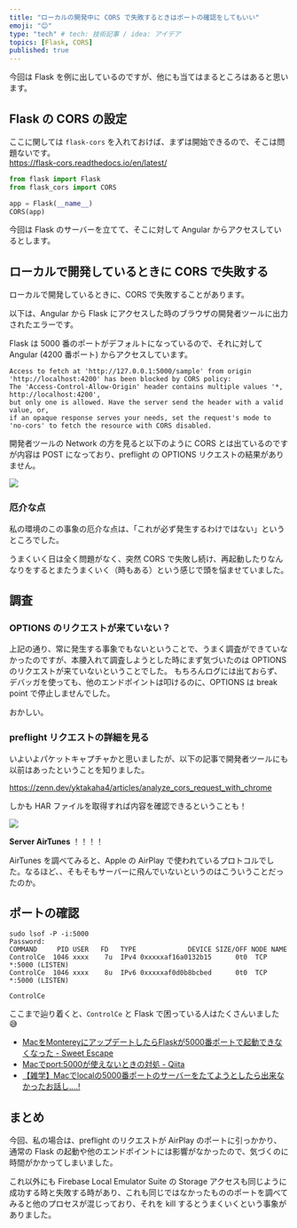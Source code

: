 ```yaml
---
title: "ローカルの開発中に CORS で失敗するときはポートの確認をしてもいい"
emoji: "😊"
type: "tech" # tech: 技術記事 / idea: アイデア
topics: [Flask, CORS]
published: true
---
```


今回は Flask を例に出しているのですが、他にも当てはまるところはあると思います。

## Flask の CORS の設定

ここに関しては `flask-cors` を入れておけば、まずは開始できるので、そこは問題ないです。  
https://flask-cors.readthedocs.io/en/latest/

```python
from flask import Flask
from flask_cors import CORS

app = Flask(__name__)
CORS(app)
```

今回は Flask のサーバーを立てて、そこに対して Angular からアクセスしているとします。

## ローカルで開発しているときに CORS で失敗する

ローカルで開発しているときに、CORS で失敗することがあります。

以下は、Angular から Flask にアクセスした時のブラウザの開発者ツールに出力されたエラーです。

Flask は 5000 番のポートがデフォルトになっているので、それに対して Angular (4200 番ポート) からアクセスしています。

```
Access to fetch at 'http://127.0.0.1:5000/sample' from origin 'http://localhost:4200' has been blocked by CORS policy: 
The 'Access-Control-Allow-Origin' header contains multiple values '*, http://localhost:4200', 
but only one is allowed. Have the server send the header with a valid value, or, 
if an opaque response serves your needs, set the request's mode to 'no-cors' to fetch the resource with CORS disabled.
```

開発者ツールの Network の方を見ると以下のように CORS とは出ているのですが内容は POST になっており、preflight の OPTIONS リクエストの結果がありません。

![](https://storage.googleapis.com/zenn-user-upload/8d5c99bb8db7-20230605.png)

### 厄介な点

私の環境のこの事象の厄介な点は、「これが必ず発生するわけではない」というところでした。

うまくいく日は全く問題がなく、突然 CORS で失敗し続け、再起動したりなんなりをするとまたうまくいく（時もある）という感じで頭を悩ませていました。  

## 調査

### OPTIONS のリクエストが来ていない？

上記の通り、常に発生する事象でもないということで、うまく調査ができていなかったのですが、本腰入れて調査しようとした時にまず気づいたのは OPTIONS のリクエストが来ていないということでした。
もちろんログには出ておらず、デバッガを使っても、他のエンドポイントは叩けるのに、OPTIONS は break point で停止しませんでした。

おかしい。

### preflight リクエストの詳細を見る

いよいよパケットキャプチャかと思いましたが、以下の記事で開発者ツールにも以前はあったということを知りました。

https://zenn.dev/yktakaha4/articles/analyze_cors_request_with_chrome

しかも HAR ファイルを取得すれば内容を確認できるということも！

![](https://storage.googleapis.com/zenn-user-upload/3420fb90a71f-20230605.png)

**Server AirTunes** ！！！！

AirTunes を調べてみると、Apple の AirPlay で使われているプロトコルでした。なるほど、、そもそもサーバーに飛んでいないというのはこういうことだったのか。

## ポートの確認

```
sudo lsof -P -i:5000
Password:
COMMAND     PID USER   FD   TYPE             DEVICE SIZE/OFF NODE NAME
ControlCe  1046 xxxx    7u  IPv4 0xxxxxaf16a0132b15      0t0  TCP *:5000 (LISTEN)
ControlCe  1046 xxxx    8u  IPv6 0xxxxxaf0d0b8bcbed      0t0  TCP *:5000 (LISTEN)
```

`ControlCe` 

ここまで辿り着くと、`ControlCe` と Flask で困っている人はたくさんいました :sweat_smile:

- [MacをMontereyにアップデートしたらFlaskが5000番ポートで起動できなくなった - Sweet Escape](https://www.keisuke69.net/entry/2021/10/29/012608)
- [Macでport:5000が使えないときの対処 - Qiita](https://qiita.com/JNJDUNK/items/6e0573448ac180ee9777)
- [【雑学】Macでlocalの5000番ポートのサーバーをたてようとしたら出来なかったお話し....!](https://tektektech.com/mac-local-5000-port-already-in-use/)

## まとめ

今回、私の場合は、preflight のリクエストが AirPlay のポートに引っかかり、通常の Flask の起動や他のエンドポイントには影響がなかったので、気づくのに時間がかかってしまいました。  

これ以外にも Firebase Local Emulator Suite の Storage アクセスも同じように成功する時と失敗する時があり、これも同じではなかったもののポートを調べてみると他のプロセスが混じっており、それを kill するとうまくいくという事象がありました。
